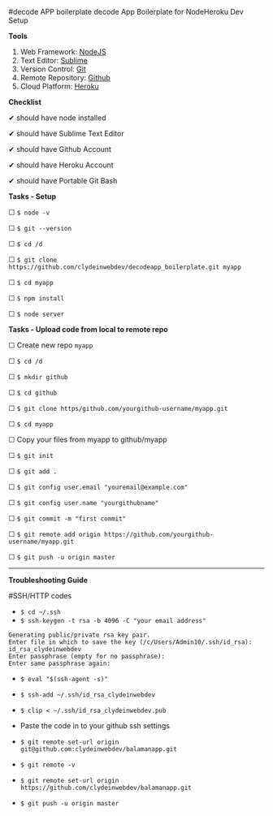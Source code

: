 #decode APP boilerplate
decode App Boilerplate for NodeHeroku Dev Setup

<strong>Tools</strong>

1. Web Framework: [NodeJS](https://nodejs.org/en/download/)
1. Text Editor: [Sublime](https://www.sublimetext.com/3)
1. Version Control: [Git](https://git-scm.com/download/win)
1. Remote Repository: [Github](https://github.com/)
1. Cloud Platform: [Heroku](https://www.heroku.com/)

<strong>Checklist</strong>

 ✔ should have node installed
 
 ✔ should have Sublime Text Editor
 
 ✔ should have Github Account
 
 ✔ should have Heroku Account
 
 ✔ should have Portable Git Bash

<strong>Tasks - Setup</strong>

  ☐ ```$ node -v```
  
  ☐ ```$ git --version```

  ☐ ```$ cd /d```
  
  ☐ ```$ git clone https://github.com/clydeinwebdev/decodeapp_boilerplate.git myapp```

  ☐ ```$ cd myapp```
  
  ☐ ```$ npm install```
  
  ☐ ```$ node server```


<strong>Tasks - Upload code from local to remote repo</strong>

  ☐ Create new repo ```myapp```
  
  ☐ ```$ cd /d```
  
  ☐ ```$ mkdir github```
  
  ☐ ```$ cd github```
  
  ☐ ```$ git clone https/github.com/yourgithub-username/myapp.git```
  
  ☐ ```$ cd myapp```

  ☐ Copy your files from myapp to github/myapp

  ☐ ```$ git init```

  ☐ ```$ git add .```
  
  ☐ ```$ git config user.email "youremail@example.com"```

  ☐ ```$ git config user.name "yourgithubname"```

  ☐ ```$ git commit -m "first commit"```

  ☐ ```$ git remote add origin https://github.com/yourgithub-username/myapp.git```

  ☐ ```$ git push -u origin master```
  
<hr/>

<strong>Troubleshooting Guide</strong>

#SSH/HTTP codes

* ```$ cd ~/.ssh```
* ```$ ssh-keygen -t rsa -b 4096 -C "your email address"```

```
Generating public/private rsa key pair.
Enter file in which to save the key (/c/Users/Admin10/.ssh/id_rsa): id_rsa_clydeinwebdev
Enter passphrase (empty for no passphrase):
Enter same passphrase again:
```

* ```$ eval "$(ssh-agent -s)"```
* ```$ ssh-add ~/.ssh/id_rsa_clydeinwebdev```
* ```$ clip < ~/.ssh/id_rsa_clydeinwebdev.pub```
* Paste the code in to your github ssh settings

* ```$ git remote set-url origin git@github.com:clydeinwebdev/balamanapp.git```
* ```$ git remote -v```
* ```$ git remote set-url origin https://github.com/clydeinwebdev/balamanapp.git```
* ```$ git push -u origin master```


